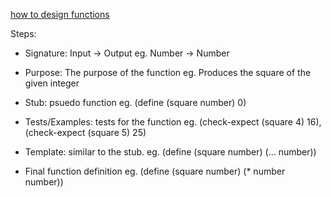[how to design functions](https://learning.edx.org/course/course-v1:UBCx+SPD1x+2T2015/block-v1:UBCx+SPD1x+2T2015+type@sequential+block@464765fda50c445db8207eac5126dd5f/block-v1:UBCx+SPD1x+2T2015+type@vertical+block@fcd82bb8856346d3acfb1a5947d571a7)

Steps:
- Signature: Input -> Output
  eg. Number -> Number
  
- Purpose: The purpose of the function
  eg. Produces the square of the given integer
  
- Stub: psuedo function
  eg. (define (square number) 0)
  
- Tests/Examples: tests for the function
  eg. (check-expect (square 4) 16), (check-expect (square 5) 25)
  
- Template: similar to the stub.
  eg. (define (square number) (... number))
  
- Final function definition
  eg. (define (square number) (* number number))

